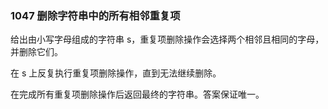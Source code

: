### 1047    删除字符串中的所有相邻重复项

给出由小写字母组成的字符串 s，重复项删除操作会选择两个相邻且相同的字母，并删除它们。

在 s 上反复执行重复项删除操作，直到无法继续删除。

在完成所有重复项删除操作后返回最终的字符串。答案保证唯一。